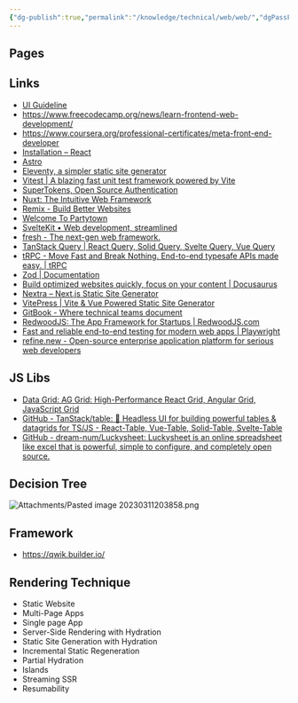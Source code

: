 ```yaml
---
{"dg-publish":true,"permalink":"/knowledge/technical/web/web/","dgPassFrontmatter":true}
---
```


## Pages




## Links
- [UI Guideline](https://www.uiguideline.com/components)
- https://www.freecodecamp.org/news/learn-frontend-web-development/
- https://www.coursera.org/professional-certificates/meta-front-end-developer
- [Installation – React](https://react.dev/learn/installation)
- [Astro](https://astro.build/)
- [Eleventy, a simpler static site generator](https://www.11ty.dev/)
- [Vitest | A blazing fast unit test framework powered by Vite](https://vitest.dev/)
- [SuperTokens, Open Source Authentication](https://supertokens.com/)
- [Nuxt: The Intuitive Web Framework](https://nuxt.com/)
- [Remix - Build Better Websites](https://remix.run/)
- [Welcome To Partytown](https://partytown.builder.io/)
- [SvelteKit • Web development, streamlined](https://kit.svelte.dev/)
- [fresh - The next-gen web framework.](https://fresh.deno.dev/)
- [TanStack Query | React Query, Solid Query, Svelte Query, Vue Query](https://tanstack.com/query/latest)
- [tRPC - Move Fast and Break Nothing. End-to-end typesafe APIs made easy. | tRPC](https://trpc.io/)
- [Zod | Documentation](https://zod.dev/)
- [Build optimized websites quickly, focus on your content | Docusaurus](https://docusaurus.io/)
- [Nextra – Next.js Static Site Generator](https://nextra.site/)
- [VitePress | Vite & Vue Powered Static Site Generator](https://vitepress.dev/)
- [GitBook - Where technical teams document](https://www.gitbook.com/)
- [RedwoodJS: The App Framework for Startups | RedwoodJS.com](https://redwoodjs.com/)
- [Fast and reliable end-to-end testing for modern web apps | Playwright](https://playwright.dev/)
- [refine.new - Open-source enterprise application platform for serious web developers](https://refine.new/)
## JS Libs
- [Data Grid: AG Grid: High-Performance React Grid, Angular Grid, JavaScript Grid](https://www.ag-grid.com/)
- [GitHub - TanStack/table: 🤖 Headless UI for building powerful tables & datagrids for TS/JS - React-Table, Vue-Table, Solid-Table, Svelte-Table](https://github.com/TanStack/table)
- [GitHub - dream-num/Luckysheet: Luckysheet is an online spreadsheet like excel that is powerful, simple to configure, and completely open source.](https://github.com/dream-num/Luckysheet)
## Decision Tree

![Attachments/Pasted image 20230311203858.png](/img/user/Attachments/Pasted%20image%2020230311203858.png)

## Framework
- https://qwik.builder.io/
## Rendering Technique
- Static Website
- Multi-Page Apps
- Single page App
- Server-Side Rendering with Hydration
- Static Site Generation with Hydration
- Incremental Static Regeneration
- Partial Hydration
- Islands
- Streaming SSR
- Resumability
